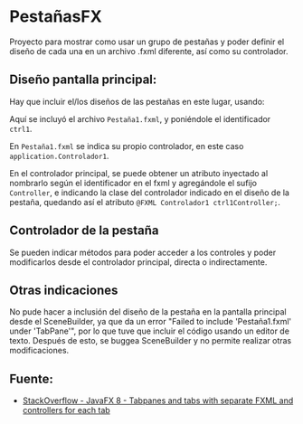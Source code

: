 # PestañasFX
Proyecto para mostrar como usar un grupo de pestañas y poder definir el diseño
de cada una en un archivo .fxml diferente, así como su controlador.

## Diseño pantalla principal:
Hay que incluir el/los diseños de las pestañas en este lugar, usando:

> <Tab text="Untitled Tab 1">
>   <content>
>       <fx:include fx:id="ctrl1" source="Pestaña1.fxml" />
>   </content>
> </Tab>

Aquí se incluyó el archivo `Pestaña1.fxml`, y poniéndole el identificador 
`ctrl1`.

En `Pestaña1.fxml` se indica su propio controlador, en este caso 
`application.Controlador1`.

En el controlador principal, se puede obtener un atributo inyectado al 
nombrarlo según el identificador en el fxml y agregándole el sufijo 
`Controller`, e indicando la clase del controlador indicado en el diseño de la 
pestaña, quedando así el atributo `@FXML Controlador1 ctrl1Controller;`.

## Controlador de la pestaña
Se pueden indicar métodos para poder acceder a los controles y poder 
modificarlos desde el controlador principal, directa o indirectamente.

## Otras indicaciones
No pude hacer a inclusión del diseño de la pestaña en la pantalla principal 
desde el SceneBuilder, ya que da un error "Failed to include 'Pestaña1.fxml' 
under 'TabPane'", por lo que tuve que incluir el código usando un editor de 
texto. Después de esto, se buggea SceneBuilder y no permite realizar otras
modificaciones.

## Fuente:
* [StackOverflow - JavaFX 8 - Tabpanes and tabs with separate FXML and controllers for each tab](https://stackoverflow.com/questions/39164050/javafx-8-tabpanes-and-tabs-with-separate-fxml-and-controllers-for-each-tab)